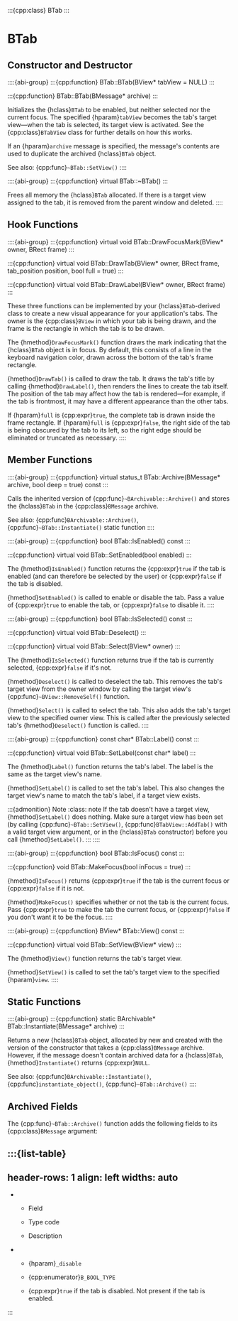 :::{cpp:class} BTab
:::

# BTab

## Constructor and Destructor

::::{abi-group}
:::{cpp:function} BTab::BTab(BView* tabView = NULL)
:::

:::{cpp:function} BTab::BTab(BMessage* archive)
:::

Initializes the {hclass}`BTab` to be enabled, but neither selected nor the
current focus. The specified {hparam}`tabView` becomes the tab's target
view—when the tab is selected, its target view is activated. See the
{cpp:class}`BTabView` class for further details on how this works.

If an {hparam}`archive` message is specified, the message's contents are
used to duplicate the archived {hclass}`BTab` object.

See also: {cpp:func}`~BTab::SetView()`
::::

::::{abi-group}
:::{cpp:function} virtual BTab::~BTab()
:::

Frees all memory the {hclass}`BTab` allocated. If there is a target view
assigned to the tab, it is removed from the parent window and deleted.
::::

## Hook Functions

::::{abi-group}
:::{cpp:function} virtual void BTab::DrawFocusMark(BView* owner, BRect frame)
:::

:::{cpp:function} virtual void BTab::DrawTab(BView* owner, BRect frame, tab_position position, bool full = true)
:::

:::{cpp:function} virtual void BTab::DrawLabel(BView* owner, BRect frame)
:::

These three functions can be implemented by your {hclass}`BTab`-derived
class to create a new visual appearance for your application's tabs. The
owner is the {cpp:class}`BView` in which your tab is being drawn, and the
frame is the rectangle in which the tab is to be drawn.

The {hmethod}`DrawFocusMark()` function draws the mark indicating that the
{hclass}`BTab` object is in focus. By default, this consists of a line in
the keyboard navigation color, drawn across the bottom of the tab's frame
rectangle.

{hmethod}`DrawTab()` is called to draw the tab. It draws the tab's title by
calling {hmethod}`DrawLabel()`, then renders the lines to create the tab
itself. The position of the tab may affect how the tab is rendered—for
example, if the tab is frontmost, it may have a different appearance than
the other tabs.

If {hparam}`full` is {cpp:expr}`true`, the complete tab is drawn inside the
frame rectangle. If {hparam}`full` is {cpp:expr}`false`, the right side of
the tab is being obscured by the tab to its left, so the right edge should
be eliminated or truncated as necessary.
::::

## Member Functions

::::{abi-group}
:::{cpp:function} virtual status_t BTab::Archive(BMessage* archive, bool deep = true) const
:::

Calls the inherited version of {cpp:func}`~BArchivable::Archive()` and
stores the {hclass}`BTab` in the {cpp:class}`BMessage` archive.

See also: {cpp:func}`BArchivable::Archive()`,
{cpp:func}`~BTab::Instantiate()` static function
::::

::::{abi-group}
:::{cpp:function} bool BTab::IsEnabled() const
:::

:::{cpp:function} virtual void BTab::SetEnabled(bool enabled)
:::

The {hmethod}`IsEnabled()` function returns the {cpp:expr}`true` if the tab
is enabled (and can therefore be selected by the user) or {cpp:expr}`false`
if the tab is disabled.

{hmethod}`SetEnabled()` is called to enable or disable the tab. Pass a
value of {cpp:expr}`true` to enable the tab, or {cpp:expr}`false` to
disable it.
::::

::::{abi-group}
:::{cpp:function} bool BTab::IsSelected() const
:::

:::{cpp:function} virtual void BTab::Deselect()
:::

:::{cpp:function} virtual void BTab::Select(BView* owner)
:::

The {hmethod}`IsSelected()` function returns true if the tab is currently
selected, {cpp:expr}`false` if it's not.

{hmethod}`Deselect()` is called to deselect the tab. This removes the tab's
target view from the owner window by calling the target view's
{cpp:func}`~BView::RemoveSelf()` function.

{hmethod}`Select()` is called to select the tab. This also adds the tab's
target view to the specified owner view. This is called after the
previously selected tab's {hmethod}`Deselect()` function is called.
::::

::::{abi-group}
:::{cpp:function} const char* BTab::Label() const
:::

:::{cpp:function} virtual void BTab::SetLabel(const char* label)
:::

The {hmethod}`Label()` function returns the tab's label. The label is the
same as the target view's name.

{hmethod}`SetLabel()` is called to set the tab's label. This also changes
the target view's name to match the tab's label, if a target view exists.

:::{admonition} Note
:class: note
If the tab doesn't have a target view, {hmethod}`SetLabel()` does nothing.
Make sure a target view has been set (by calling
{cpp:func}`~BTab::SetView()`, {cpp:func}`BTabView::AddTab()` with a valid
target view argument, or in the {hclass}`BTab` constructor) before you call
{hmethod}`SetLabel()`.
:::
::::

::::{abi-group}
:::{cpp:function} bool BTab::IsFocus() const
:::

:::{cpp:function} void BTab::MakeFocus(bool inFocus = true)
:::

{hmethod}`IsFocus()` returns {cpp:expr}`true` if the tab is the current
focus or {cpp:expr}`false` if it is not.

{hmethod}`MakeFocus()` specifies whether or not the tab is the current
focus. Pass {cpp:expr}`true` to make the tab the current focus, or
{cpp:expr}`false` if you don't want it to be the focus.
::::

::::{abi-group}
:::{cpp:function} BView* BTab::View() const
:::

:::{cpp:function} virtual void BTab::SetView(BView* view)
:::

The {hmethod}`View()` function returns the tab's target view.

{hmethod}`SetView()` is called to set the tab's target view to the
specified {hparam}`view`.
::::

## Static Functions

::::{abi-group}
:::{cpp:function} static BArchivable* BTab::Instantiate(BMessage* archive)
:::

Returns a new {hclass}`BTab` object, allocated by new and created with the
version of the constructor that takes a {cpp:class}`BMessage` archive.
However, if the message doesn't contain archived data for a {hclass}`BTab`,
{hmethod}`Instantiate()` returns {cpp:expr}`NULL`.

See also: {cpp:func}`BArchivable::Instantiate()`,
{cpp:func}`instantiate_object()`, {cpp:func}`~BTab::Archive()`
::::

## Archived Fields

The {cpp:func}`~BTab::Archive()` function adds the following fields to its
{cpp:class}`BMessage` argument:

:::{list-table}
---
header-rows: 1
align: left
widths: auto
---
-
	- Field

	- Type code

	- Description

-
	- {hparam}`_disable`

	- {cpp:enumerator}`B_BOOL_TYPE`

	- {cpp:expr}`true` if the tab is disabled. Not present if the tab is enabled.


:::
